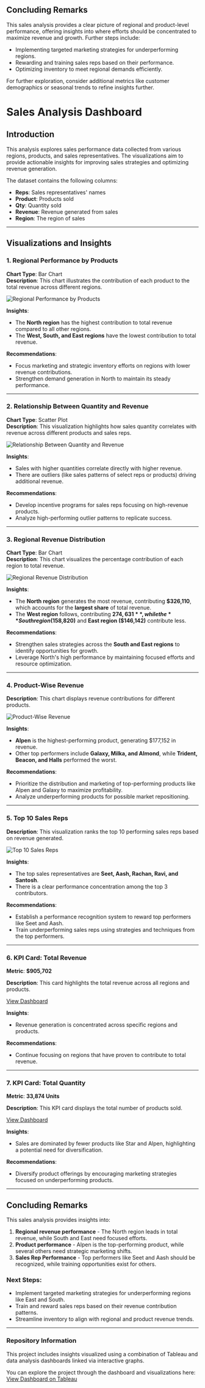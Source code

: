 ## **Concluding Remarks**
This sales analysis provides a clear picture of regional and product-level performance, offering insights into where efforts should be concentrated to maximize revenue and growth. Further steps include:
- Implementing targeted marketing strategies for underperforming regions.
- Rewarding and training sales reps based on their performance.
- Optimizing inventory to meet regional demands efficiently.

For further exploration, consider additional metrics like customer demographics or seasonal trends to refine insights further.

# Sales Analysis Dashboard

## **Introduction**

This analysis explores sales performance data collected from various regions, products, and sales representatives. The visualizations aim to provide actionable insights for improving sales strategies and optimizing revenue generation.

The dataset contains the following columns:
- **Reps**: Sales representatives' names
- **Product**: Products sold
- **Qty**: Quantity sold
- **Revenue**: Revenue generated from sales
- **Region**: The region of sales

---

## **Visualizations and Insights**

### **1. Regional Performance by Products**

**Chart Type**: Bar Chart  
**Description**: This chart illustrates the contribution of each product to the total revenue across different regions.  

![Regional Performance by Products](RegionalPerformance.png)

**Insights**:
- The **North region** has the highest contribution to total revenue compared to all other regions.
- The **West, South, and East regions** have the lowest contribution to total revenue.

**Recommendations**:
- Focus marketing and strategic inventory efforts on regions with lower revenue contributions.
- Strengthen demand generation in North to maintain its steady performance.

---

### **2. Relationship Between Quantity and Revenue**

**Chart Type**: Scatter Plot  
**Description**: This visualization highlights how sales quantity correlates with revenue across different products and sales reps.  

![Relationship Between Quantity and Revenue](Revenue&Quantity.png)

**Insights**:
- Sales with higher quantities correlate directly with higher revenue.
- There are outliers (like sales patterns of select reps or products) driving additional revenue.

**Recommendations**:
- Develop incentive programs for sales reps focusing on high-revenue products.
- Analyze high-performing outlier patterns to replicate success.

---

### **3. Regional Revenue Distribution**

**Chart Type**: Bar Chart  
**Description**: This chart visualizes the percentage contribution of each region to total revenue.  

![Regional Revenue Distribution](RegionalRevenue.png)

**Insights**:
- The **North region** generates the most revenue, contributing **$326,110**, which accounts for the **largest share** of total revenue.
- The **West region** follows, contributing **$274,631**, while the **South region ($158,820)** and **East region ($146,142)** contribute less.

**Recommendations**:
- Strengthen sales strategies across the **South and East regions** to identify opportunities for growth.
- Leverage North's high performance by maintaining focused efforts and resource optimization.

---

### **4. Product-Wise Revenue**

**Description**: This chart displays revenue contributions for different products.  

![Product-Wise Revenue](Product.png)

**Insights**:
- **Alpen** is the highest-performing product, generating $177,152 in revenue.
- Other top performers include **Galaxy, Milka, and Almond**, while **Trident, Beacon, and Halls** performed the worst.

**Recommendations**:
- Prioritize the distribution and marketing of top-performing products like Alpen and Galaxy to maximize profitability.
- Analyze underperforming products for possible market repositioning.

---

### **5. Top 10 Sales Reps**

**Description**: This visualization ranks the top 10 performing sales reps based on revenue generated.  

![Top 10 Sales Reps](SalesRepsRevenue.png)

**Insights**:
- The top sales representatives are **Seet, Aash, Rachan, Ravi, and Santosh**.
- There is a clear performance concentration among the top 3 contributors.

**Recommendations**:
- Establish a performance recognition system to reward top performers like Seet and Aash.
- Train underperforming sales reps using strategies and techniques from the top performers.

---

### **6. KPI Card: Total Revenue**

**Metric**: **$905,702**  

**Description**: This card highlights the total revenue across all regions and products.  

[View Dashboard](https://public.tableau.com/app/profile/oliseh.okiah/viz/SalesAnalysis_17337698482380/Dashboard1)

**Insights**:
- Revenue generation is concentrated across specific regions and products.

**Recommendations**:
- Continue focusing on regions that have proven to contribute to total revenue.

---

### **7. KPI Card: Total Quantity**

**Metric**: **33,874 Units**  

**Description**: This KPI card displays the total number of products sold.  

[View Dashboard](https://public.tableau.com/app/profile/oliseh.okiah/viz/SalesAnalysis_17337698482380/Dashboard1)

**Insights**:
- Sales are dominated by fewer products like Star and Alpen, highlighting a potential need for diversification.

**Recommendations**:
- Diversify product offerings by encouraging marketing strategies focused on underperforming products.

---

## **Concluding Remarks**

This sales analysis provides insights into:

1. **Regional revenue performance** - The North region leads in total revenue, while South and East need focused efforts.
2. **Product performance** - Alpen is the top-performing product, while several others need strategic marketing shifts.
3. **Sales Rep Performance** - Top performers like Seet and Aash should be recognized, while training opportunities exist for others.

### Next Steps:
- Implement targeted marketing strategies for underperforming regions like East and South.
- Train and reward sales reps based on their revenue contribution patterns.
- Streamline inventory to align with regional and product revenue trends.

---

### Repository Information
This project includes insights visualized using a combination of Tableau and data analysis dashboards linked via interactive graphs.

You can explore the project through the dashboard and visualizations here:  
[View Dashboard on Tableau](https://public.tableau.com/app/profile/oliseh.okiah/viz/SalesAnalysis_17337698482380/Dashboard1)

